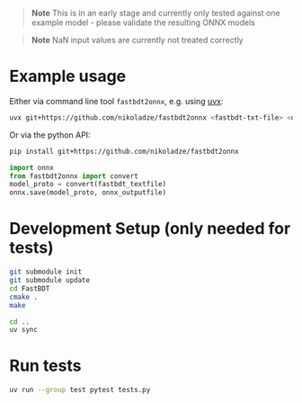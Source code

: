 > **Note**
> This is in an early stage and currently only tested against one example model - please validate the resulting ONNX models

> **Note**
> NaN input values are currently not treated correctly

# Example usage
Either via command line tool `fastbdt2onnx`, e.g. using [uvx](https://docs.astral.sh/uv/concepts/tools/#the-uv-tool-interface):

```bash
uvx git+https://github.com/nikoladze/fastbdt2onnx <fastbdt-txt-file> <onnx-model-file>
```

Or via the python API:

```bash
pip install git+https://github.com/nikoladze/fastbdt2onnx
```

```python
import onnx
from fastbdt2onnx import convert
model_proto = convert(fastbdt_textfile)
onnx.save(model_proto, onnx_outputfile)
```

# Development Setup (only needed for tests)

``` bash
git submodule init
git submodule update
cd FastBDT
cmake .
make

cd ..
uv sync
```

# Run tests

``` bash
uv run --group test pytest tests.py
```

